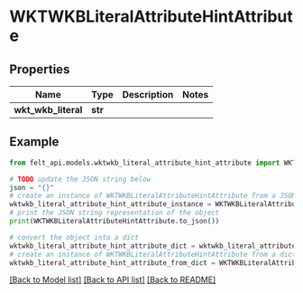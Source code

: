 # WKTWKBLiteralAttributeHintAttribute


## Properties

Name | Type | Description | Notes
------------ | ------------- | ------------- | -------------
**wkt_wkb_literal** | **str** |  | 

## Example

```python
from felt_api.models.wktwkb_literal_attribute_hint_attribute import WKTWKBLiteralAttributeHintAttribute

# TODO update the JSON string below
json = "{}"
# create an instance of WKTWKBLiteralAttributeHintAttribute from a JSON string
wktwkb_literal_attribute_hint_attribute_instance = WKTWKBLiteralAttributeHintAttribute.from_json(json)
# print the JSON string representation of the object
print(WKTWKBLiteralAttributeHintAttribute.to_json())

# convert the object into a dict
wktwkb_literal_attribute_hint_attribute_dict = wktwkb_literal_attribute_hint_attribute_instance.to_dict()
# create an instance of WKTWKBLiteralAttributeHintAttribute from a dict
wktwkb_literal_attribute_hint_attribute_from_dict = WKTWKBLiteralAttributeHintAttribute.from_dict(wktwkb_literal_attribute_hint_attribute_dict)
```
[[Back to Model list]](../README.md#documentation-for-models) [[Back to API list]](../README.md#documentation-for-api-endpoints) [[Back to README]](../README.md)


